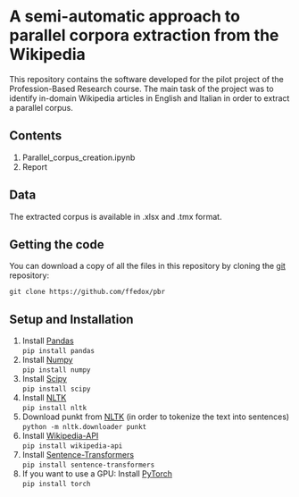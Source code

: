 # A semi-automatic approach to parallel corpora extraction from the Wikipedia

This repository contains the software developed for the pilot project of the Profession-Based Research course. The main task of the project was to identify in-domain Wikipedia articles in English and Italian in order to extract a parallel corpus.

## Contents

1. Parallel_corpus_creation.ipynb
2. Report

## Data

The extracted corpus is available in .xlsx and .tmx format. 

## Getting the code

You can download a copy of all the files in this repository by cloning the
[git](https://git-scm.com/) repository:

    git clone https://github.com/ffedox/pbr

## Setup and Installation
1. Install [Pandas](https://pandas.pydata.org/) <br />
`pip install pandas` <br />
2. Install [Numpy](https://numpy.org/) <br />
`pip install numpy` <br />
3. Install [Scipy](https://scipy.org/) <br />
`pip install scipy` <br />
4. Install [NLTK](https://www.nltk.org/) <br />
`pip install nltk` <br />
5. Download punkt from [NLTK](https://www.nltk.org/nltk_data/) (in order to tokenize the text into sentences) <br />
`python -m nltk.downloader punkt` <br />
5. Install [Wikipedia-API](https://github.com/martin-majlis/Wikipedia-API) <br />
`pip install wikipedia-api` <br />
6. Install [Sentence-Transformers](https://github.com/UKPLab/sentence-transformers) <br />
`pip install sentence-transformers` <br />
7. If you want to use a GPU: Install [PyTorch](https://pytorch.org/) <br />
`pip install torch` <br />
